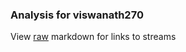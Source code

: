 ### Analysis for viswanath270
View [raw](https://raw.githubusercontent.com/microprediction/chess/main/analysis/viswanath270/chess_blitz/locations.json) markdown for links to streams